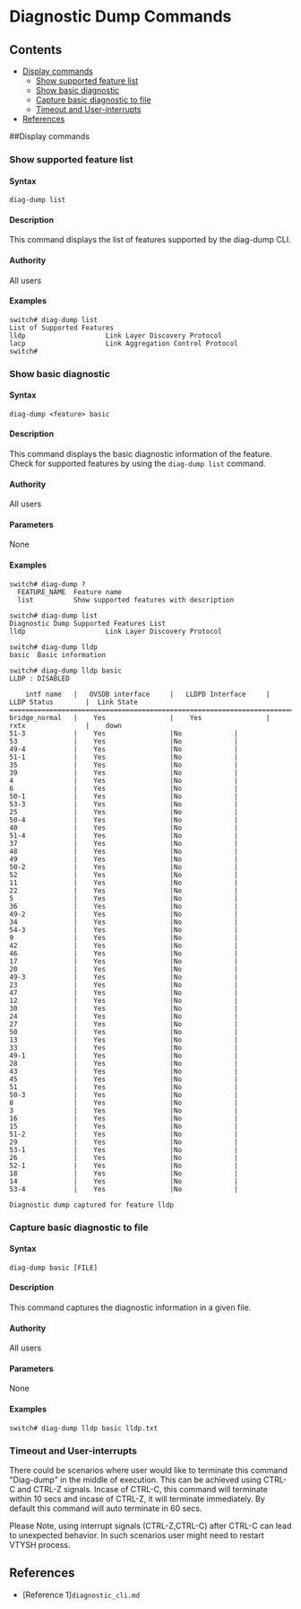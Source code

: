 # Diagnostic Dump Commands

## Contents

- [Display commands](#display-commands)
    - [Show supported feature list](#show-supported-feature-list)
    - [Show basic diagnostic](#show-basic-diagnostic)
    - [Capture basic diagnostic to file](#capture-basic-diagnostic-to-file)
    - [Timeout and User-interrupts](#timeout-and-userinterrupts)
- [References](#references)

##Display commands
### Show supported feature list
#### Syntax
`diag-dump list`
#### Description
This command displays the list of features supported by the diag-dump CLI.
#### Authority
All users
#### Examples
```
switch# diag-dump list
List of Supported Features
lldp                    Link Layer Discovery Protocol
lacp                    Link Aggregation Control Protocol
switch#
```

### Show basic diagnostic
#### Syntax
`diag-dump <feature> basic
`
#### Description
This command displays the basic diagnostic information of the feature. Check for  supported features by using the `diag-dump list` command.

#### Authority
All users
#### Parameters
None
#### Examples
```
switch# diag-dump ?
  FEATURE_NAME  Feature name
  list          Show supported features with description

switch# diag-dump list
Diagnostic Dump Supported Features List
lldp                    Link Layer Discovery Protocol

switch# diag-dump lldp
basic  Basic information

switch# diag-dump lldp basic
LLDP : DISABLED

    intf name   |   OVSDB interface     |   LLDPD Interface     |    LLDP Status        |  Link State
==============================================================================================
bridge_normal   |    Yes                |    Yes                |    rxtx               |    down
51-3            |    Yes                |No             |
53              |    Yes                |No             |
49-4            |    Yes                |No             |
51-1            |    Yes                |No             |
35              |    Yes                |No             |
39              |    Yes                |No             |
4               |    Yes                |No             |
6               |    Yes                |No             |
50-1            |    Yes                |No             |
53-3            |    Yes                |No             |
25              |    Yes                |No             |
50-4            |    Yes                |No             |
40              |    Yes                |No             |
51-4            |    Yes                |No             |
37              |    Yes                |No             |
48              |    Yes                |No             |
49              |    Yes                |No             |
50-2            |    Yes                |No             |
52              |    Yes                |No             |
11              |    Yes                |No             |
22              |    Yes                |No             |
5               |    Yes                |No             |
36              |    Yes                |No             |
49-2            |    Yes                |No             |
34              |    Yes                |No             |
54-3            |    Yes                |No             |
9               |    Yes                |No             |
42              |    Yes                |No             |
46              |    Yes                |No             |
17              |    Yes                |No             |
20              |    Yes                |No             |
49-3            |    Yes                |No             |
23              |    Yes                |No             |
47              |    Yes                |No             |
12              |    Yes                |No             |
30              |    Yes                |No             |
24              |    Yes                |No             |
27              |    Yes                |No             |
50              |    Yes                |No             |
13              |    Yes                |No             |
33              |    Yes                |No             |
49-1            |    Yes                |No             |
28              |    Yes                |No             |
43              |    Yes                |No             |
45              |    Yes                |No             |
51              |    Yes                |No             |
50-3            |    Yes                |No             |
8               |    Yes                |No             |
3               |    Yes                |No             |
16              |    Yes                |No             |
15              |    Yes                |No             |
51-2            |    Yes                |No             |
29              |    Yes                |No             |
53-1            |    Yes                |No             |
26              |    Yes                |No             |
52-1            |    Yes                |No             |
18              |    Yes                |No             |
14              |    Yes                |No             |
53-4            |    Yes                |No             |

Diagnostic dump captured for feature lldp
```
### Capture basic diagnostic to file
#### Syntax
`diag-dump basic [FILE]`
#### Description
This command captures the diagnostic information in a given file.
#### Authority
All users
#### Parameters
None
#### Examples
```
switch# diag-dump lldp basic lldp.txt
```
### Timeout and User-interrupts
There could be scenarios where user would like to terminate this command "Diag-dump" in the middle of execution. This can be achieved using CTRL-C and CTRL-Z signals. Incase of CTRL-C, this command will terminate within 10 secs and incase of CTRL-Z, it will terminate immediately. By default this command will auto terminate in 60 secs.

Please Note, using interrupt signals (CTRL-Z,CTRL-C) after CTRL-C can lead to unexpected behavior. In such scenarios user might need to restart VTYSH process.
## References
* [Reference 1]`diagnostic_cli.md`
